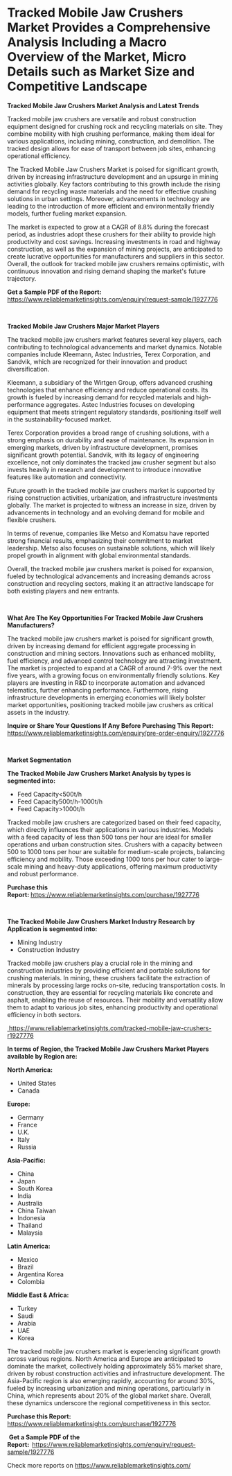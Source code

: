 <p><h1>Tracked Mobile Jaw Crushers Market Provides a Comprehensive Analysis Including a Macro Overview of the Market, Micro Details such as Market Size and Competitive Landscape</h1></p><p><strong>Tracked Mobile Jaw Crushers Market Analysis and Latest Trends</strong></p>
<p><p>Tracked mobile jaw crushers are versatile and robust construction equipment designed for crushing rock and recycling materials on site. They combine mobility with high crushing performance, making them ideal for various applications, including mining, construction, and demolition. The tracked design allows for ease of transport between job sites, enhancing operational efficiency.</p><p>The Tracked Mobile Jaw Crushers Market is poised for significant growth, driven by increasing infrastructure development and an upsurge in mining activities globally. Key factors contributing to this growth include the rising demand for recycling waste materials and the need for effective crushing solutions in urban settings. Moreover, advancements in technology are leading to the introduction of more efficient and environmentally friendly models, further fueling market expansion.</p><p>The market is expected to grow at a CAGR of 8.8% during the forecast period, as industries adopt these crushers for their ability to provide high productivity and cost savings. Increasing investments in road and highway construction, as well as the expansion of mining projects, are anticipated to create lucrative opportunities for manufacturers and suppliers in this sector. Overall, the outlook for tracked mobile jaw crushers remains optimistic, with continuous innovation and rising demand shaping the market's future trajectory.</p></p>
<p><strong>Get a Sample PDF of the Report:&nbsp;</strong> <a href="https://www.reliablemarketinsights.com/enquiry/request-sample/1927776?utm_campaign=3507&utm_medium=2&utm_source=Github&utm_content=ia&utm_term=28032025&utm_id=tracked-mobile-jaw-crushers">https://www.reliablemarketinsights.com/enquiry/request-sample/1927776</a></p>
<p>&nbsp;</p>
<p><strong>Tracked Mobile Jaw Crushers Major Market Players</strong></p>
<p><p>The tracked mobile jaw crushers market features several key players, each contributing to technological advancements and market dynamics. Notable companies include Kleemann, Astec Industries, Terex Corporation, and Sandvik, which are recognized for their innovation and product diversification.</p><p>Kleemann, a subsidiary of the Wirtgen Group, offers advanced crushing technologies that enhance efficiency and reduce operational costs. Its growth is fueled by increasing demand for recycled materials and high-performance aggregates. Astec Industries focuses on developing equipment that meets stringent regulatory standards, positioning itself well in the sustainability-focused market.</p><p>Terex Corporation provides a broad range of crushing solutions, with a strong emphasis on durability and ease of maintenance. Its expansion in emerging markets, driven by infrastructure development, promises significant growth potential. Sandvik, with its legacy of engineering excellence, not only dominates the tracked jaw crusher segment but also invests heavily in research and development to introduce innovative features like automation and connectivity.</p><p>Future growth in the tracked mobile jaw crushers market is supported by rising construction activities, urbanization, and infrastructure investments globally. The market is projected to witness an increase in size, driven by advancements in technology and an evolving demand for mobile and flexible crushers.</p><p>In terms of revenue, companies like Metso and Komatsu have reported strong financial results, emphasizing their commitment to market leadership. Metso also focuses on sustainable solutions, which will likely propel growth in alignment with global environmental standards.</p><p>Overall, the tracked mobile jaw crushers market is poised for expansion, fueled by technological advancements and increasing demands across construction and recycling sectors, making it an attractive landscape for both existing players and new entrants.</p></p>
<p>&nbsp;</p>
<p><strong>What Are The Key Opportunities For Tracked Mobile Jaw Crushers Manufacturers?</strong></p>
<p><p>The tracked mobile jaw crushers market is poised for significant growth, driven by increasing demand for efficient aggregate processing in construction and mining sectors. Innovations such as enhanced mobility, fuel efficiency, and advanced control technology are attracting investment. The market is projected to expand at a CAGR of around 7-9% over the next five years, with a growing focus on environmentally friendly solutions. Key players are investing in R&D to incorporate automation and advanced telematics, further enhancing performance. Furthermore, rising infrastructure developments in emerging economies will likely bolster market opportunities, positioning tracked mobile jaw crushers as critical assets in the industry.</p></p>
<p><strong>Inquire or Share Your Questions If Any Before Purchasing This Report:</strong> <a href="https://www.reliablemarketinsights.com/enquiry/pre-order-enquiry/1927776?utm_campaign=3507&utm_medium=2&utm_source=Github&utm_content=ia&utm_term=28032025&utm_id=tracked-mobile-jaw-crushers">https://www.reliablemarketinsights.com/enquiry/pre-order-enquiry/1927776</a></p>
<p>&nbsp;</p>
<p><strong>Market Segmentation</strong></p>
<p><strong>The Tracked Mobile Jaw Crushers Market Analysis by types is segmented into:</strong></p>
<p><ul><li>Feed Capacity<500t/h</li><li>Feed Capacity500t/h-1000t/h</li><li>Feed Capacity>1000t/h</li></ul></p>
<p><p>Tracked mobile jaw crushers are categorized based on their feed capacity, which directly influences their applications in various industries. Models with a feed capacity of less than 500 tons per hour are ideal for smaller operations and urban construction sites. Crushers with a capacity between 500 to 1000 tons per hour are suitable for medium-scale projects, balancing efficiency and mobility. Those exceeding 1000 tons per hour cater to large-scale mining and heavy-duty applications, offering maximum productivity and robust performance.</p></p>
<p><strong>Purchase this Report:&nbsp;</strong><a href="https://www.reliablemarketinsights.com/purchase/1927776?utm_campaign=3507&utm_medium=2&utm_source=Github&utm_content=ia&utm_term=28032025&utm_id=tracked-mobile-jaw-crushers">https://www.reliablemarketinsights.com/purchase/1927776</a></p>
<p>&nbsp;</p>
<p><strong>The Tracked Mobile Jaw Crushers Market Industry Research by Application is segmented into:</strong></p>
<p><ul><li>Mining Industry</li><li>Construction Industry</li></ul></p>
<p><p>Tracked mobile jaw crushers play a crucial role in the mining and construction industries by providing efficient and portable solutions for crushing materials. In mining, these crushers facilitate the extraction of minerals by processing large rocks on-site, reducing transportation costs. In construction, they are essential for recycling materials like concrete and asphalt, enabling the reuse of resources. Their mobility and versatility allow them to adapt to various job sites, enhancing productivity and operational efficiency in both sectors.</p></p>
<p><a href="https://www.reliablemarketinsights.com/tracked-mobile-jaw-crushers-r1927776?utm_campaign=3507&utm_medium=2&utm_source=Github&utm_content=ia&utm_term=28032025&utm_id=tracked-mobile-jaw-crushers">&nbsp;https://www.reliablemarketinsights.com/tracked-mobile-jaw-crushers-r1927776</a></p>
<p><strong>In terms of Region, the Tracked Mobile Jaw Crushers Market Players available by Region are:</strong></p>
<p>
    <p> <strong> North America: </strong>
        <ul>
            <li>United States</li>
            <li>Canada</li>
        </ul>
        </p> 
    <p> <strong> Europe: </strong>
        <ul>
            <li>Germany</li>
            <li>France</li>
            <li>U.K.</li>
            <li>Italy</li>
            <li>Russia</li>
        </ul>
        </p> 
    <p> <strong> Asia-Pacific: </strong>
        <ul>
            <li>China</li>
            <li>Japan</li>
            <li>South Korea</li>
            <li>India</li>
            <li>Australia</li>
            <li>China Taiwan</li>
            <li>Indonesia</li>
            <li>Thailand</li>
            <li>Malaysia</li>
        </ul>
        </p> 
    <p> <strong> Latin America: </strong>
        <ul>
            <li>Mexico</li>
            <li>Brazil</li>
            <li>Argentina Korea</li>
            <li>Colombia</li>
        </ul>
        </p> 
    <p> <strong> Middle East & Africa: </strong>
        <ul>
            <li>Turkey</li>
            <li>Saudi</li>
            <li>Arabia</li>
            <li>UAE</li>
            <li>Korea</li>
        </ul>
    </p>
    </p>
<p><p>The tracked mobile jaw crushers market is experiencing significant growth across various regions. North America and Europe are anticipated to dominate the market, collectively holding approximately 55% market share, driven by robust construction activities and infrastructure development. The Asia-Pacific region is also emerging rapidly, accounting for around 30%, fueled by increasing urbanization and mining operations, particularly in China, which represents about 20% of the global market share. Overall, these dynamics underscore the regional competitiveness in this sector.</p></p>
<p><strong>Purchase this Report: </strong><a href="https://www.reliablemarketinsights.com/purchase/1927776?utm_campaign=3507&utm_medium=2&utm_source=Github&utm_content=ia&utm_term=28032025&utm_id=tracked-mobile-jaw-crushers">https://www.reliablemarketinsights.com/purchase/1927776</a></p>
<p>&nbsp;<strong>Get a Sample PDF of the Report:&nbsp;&nbsp;</strong><a href="https://www.reliablemarketinsights.com/enquiry/request-sample/1927776?utm_campaign=3507&utm_medium=2&utm_source=Github&utm_content=ia&utm_term=28032025&utm_id=tracked-mobile-jaw-crushers">https://www.reliablemarketinsights.com/enquiry/request-sample/1927776</a></p>
<p><strong></strong></p>
<p>Check more reports on <a href="https://www.reliablemarketinsights.com/?utm_campaign=3507&utm_medium=2&utm_source=Github&utm_content=ia&utm_term=28032025&utm_id=tracked-mobile-jaw-crushers">https://www.reliablemarketinsights.com/</a></p>